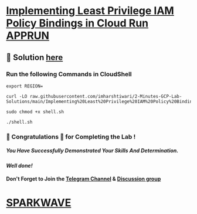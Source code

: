 # [Implementing Least Privilege IAM Policy Bindings in Cloud Run APPRUN](https://www.cloudskillsboost.google/course_templates/559/labs/456807)

## 🔑 Solution [here](https://www.youtube.com/@sparkwave.01)

### Run the following Commands in CloudShell

```
export REGION=
```
```
curl -LO raw.githubusercontent.com/imharshtiwari/2-Minutes-GCP-Lab-Solutions/main/Implementing%20Least%20Privilege%20IAM%20Policy%20Bindings%20in%20Cloud%20Run%20%5BAPPRUN%5D/shell.sh

sudo chmod +x shell.sh

./shell.sh
```

### 🐼 Congratulations 🎉 for Completing the Lab !

##### *You Have Successfully Demonstrated Your Skills And Determination.*

#### *Well done!*

#### Don't Forget to Join the [Telegram Channel](https://t.me/sparkwave.01) & [Discussion group](https://t.me/sparkwave.01chats)

# [SPARKWAVE](https://www.youtube.com/@sparkwave.01)
